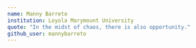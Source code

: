 ```yaml
---
name: Manny Barreto
institution: Loyola Marymount University
quote: "In the midst of chaos, there is also opportunity."
github_user: mannybarreto
---
```

